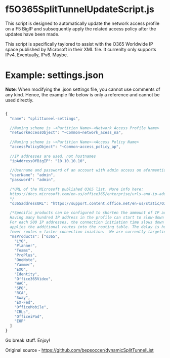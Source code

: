# f5O365SplitTunnelUpdateScript.js

This script is designed to automatically update the network access profile on a F5 BigIP and subsequently apply the related access policy after the updates have been made.

This script is specifically taylored to assist with the O365 Worldwide IP space published by Microsoft in their XML file.  It currenlty only supports IPv4.  Eventually, IPv6. Maybe.


# Example: settings.json

**Note**:
When modifying the .json settings file, you cannot use comments of any kind.  Hence, the example file below is only a reference and cannot be used directly.

```js

{
  "name": "splittuneel-settings",
  
  //Naming scheme is ~<Partition Name>~<Network Access Profile Name>
  "networkAccessObject": "~Common~network_acess_na",
  
  //Naming scheme is ~<Partition Name>~<Access Policy Name>
  "accessPolicyObject": "~Common~access_policy_ap",
  
  //IP addresses are used, not hostnames
  "ipAddressOfBigIP": "10.10.10.10",
  
  //Username and password of an account with admin access on aformentioned BigIP address
  "userName": "admin",
  "password": "admin",
  
  /*URL of the Microsoft published O365 list. More info here: 
  https://docs.microsoft.com/en-us/office365/enterprise/urls-and-ip-address-ranges
  */
  "o365addressURL": "https://support.content.office.net/en-us/static/O365IPAddresses.xml",
  
  /*Specific products can be configured to shorten the ammount of IP addressed in the Network Access profile
  Having many hundred IP address in the profile can start to slow-down the Edge client connection initiation time.
  For each 500 IP addresses, the connection initiation time slows down by ~2 seconds while the endpoint
  applies the additional routes into the routing table. The delay is host dependent.  Fewer products = fewer IPs = 
  fewer routes = faster connection iniation.  We are currently targeting ALL applications, however.*/
  "msProducts": ["o365",
    "LYO",
    "Planner",
    "Teams",
    "ProPlus",
    "OneNote",
    "Yammer",
    "EXO",
    "Identity",
    "Office365Video",
    "WAC",
    "SPO",
    "RCA",
    "Sway",
    "EX-Fed",
    "OfficeMobile",
    "CRLs",
    "OfficeiPad",
    "EOP"
  ]
}
```
Go break stuff. Enjoy!

Original source - https://github.com/bepsoccer/dynamicSplitTunnelList
